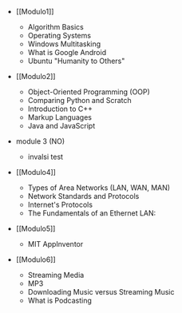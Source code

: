 - [[Modulo1]]
	- Algorithm Basics
	- Operating Systems
	- Windows Multitasking
	- What is Google Android
	- Ubuntu "Humanity to Others"

- [[Modulo2]]
	- Object-Oriented Programming (OOP)
	- Comparing Python and Scratch
	- Introduction to C++
	- Markup Languages
	- Java and JavaScript

- module 3  (NO)
	- invalsi test

- [[Modulo4]]
	- Types of Area Networks (LAN, WAN, MAN)
	- Network Standards and Protocols
	- Internet's Protocols
	- The Fundamentals of an Ethernet LAN:

- [[Modulo5]]
	- MIT AppInventor

- [[Modulo6]]
	- Streaming Media
	- MP3
	- Downloading Music versus Streaming Music
	- What is Podcasting
